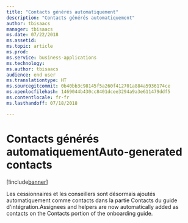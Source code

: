```yaml
---
title: "Contacts générés automatiquement"
description: "Contacts générés automatiquement"
author: tbisaacs
manager: tbisaacs
ms.date: 07/22/2018
ms.assetid: 
ms.topic: article
ms.prod: 
ms.service: business-applications
ms.technology: 
ms.author: tbisaacs
audience: end user
ms.translationtype: HT
ms.sourcegitcommit: 0b40bb3c98145f5a260f412701a884a5936174ce
ms.openlocfilehash: 1469044b430cc8401dcee3294a9a3e611479ddf5
ms.contentlocale: fr-fr
ms.lasthandoff: 07/18/2018

---
```

#  <a name="auto-generated-contacts"></a><span data-ttu-id="8ca4b-103">Contacts générés automatiquement</span><span class="sxs-lookup"><span data-stu-id="8ca4b-103">Auto-generated contacts</span></span>

[!include[banner](../../../includes/banner.md)]

<span data-ttu-id="8ca4b-104">Les cessionnaires et les conseillers sont désormais ajoutés automatiquement comme contacts dans la partie Contacts du guide d'intégration.</span><span class="sxs-lookup"><span data-stu-id="8ca4b-104">Assignees and helpers are now automatically added as contacts on the Contacts portion of the onboarding guide.</span></span>

